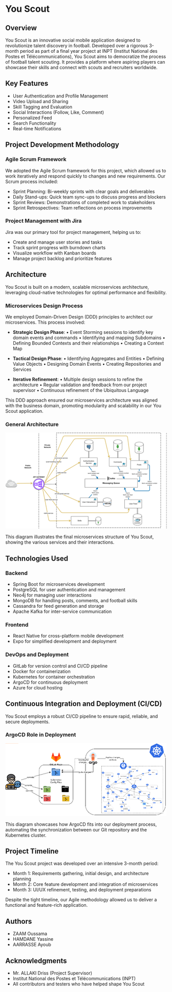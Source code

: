 # You Scout

## Overview

You Scout is an innovative social mobile application designed to revolutionize talent discovery in football. Developed over a rigorous 3-month period as part of a final year project at INPT (Institut National des Postes et Télécommunications), You Scout aims to democratize the process of football talent scouting. It provides a platform where aspiring players can showcase their skills and connect with scouts and recruiters worldwide.

## Key Features

- User Authentication and Profile Management
- Video Upload and Sharing
- Skill Tagging and Evaluation
- Social Interactions (Follow, Like, Comment)
- Personalized Feed
- Search Functionality
- Real-time Notifications

## Project Development Methodology

### Agile Scrum Framework

We adopted the Agile Scrum framework for this project, which allowed us to work iteratively and respond quickly to changes and new requirements. Our Scrum process included:

- Sprint Planning: Bi-weekly sprints with clear goals and deliverables
- Daily Stand-ups: Quick team sync-ups to discuss progress and blockers
- Sprint Reviews: Demonstrations of completed work to stakeholders
- Sprint Retrospectives: Team reflections on process improvements

### Project Management with Jira

Jira was our primary tool for project management, helping us to:

- Create and manage user stories and tasks
- Track sprint progress with burndown charts
- Visualize workflow with Kanban boards
- Manage project backlog and prioritize features

## Architecture

You Scout is built on a modern, scalable microservices architecture, leveraging cloud-native technologies for optimal performance and flexibility.

### Microservices Design Process

We employed Domain-Driven Design (DDD) principles to architect our microservices. This process involved:

- **Strategic Design Phase**:
  • Event Storming sessions to identify key domain events and commands
  • Identifying and mapping Subdomains
  • Defining Bounded Contexts and their relationships
  • Creating a Context Map

- **Tactical Design Phase**:
  • Identifying Aggregates and Entities
  • Defining Value Objects
  • Designing Domain Events
  • Creating Repositories and Services

- **Iterative Refinement**:
  • Multiple design sessions to refine the architecture
  • Regular validation and feedback from our project supervisor
  • Continuous refinement of the Ubiquitous Language

This DDD approach ensured our microservices architecture was aligned with the business domain, promoting modularity and scalability in our You Scout application.


### General Architecture

![Architecture générale du projet](gen-archi.png)

This diagram illustrates the final microservices structure of You Scout, showing the various services and their interactions.

## Technologies Used

### Backend
- Spring Boot for microservices development
- PostgreSQL for user authentication and management
- Neo4j for managing user interactions
- MongoDB for handling posts, comments, and football skills
- Cassandra for feed generation and storage
- Apache Kafka for inter-service communication

### Frontend
- React Native for cross-platform mobile development
- Expo for simplified development and deployment

### DevOps and Deployment
- GitLab for version control and CI/CD pipeline
- Docker for containerization
- Kubernetes for container orchestration
- ArgoCD for continuous deployment
- Azure for cloud hosting

## Continuous Integration and Deployment (CI/CD)

You Scout employs a robust CI/CD pipeline to ensure rapid, reliable, and secure deployments.

### ArgoCD Role in Deployment

![Role du ArgoCD](argo.png)

This diagram showcases how ArgoCD fits into our deployment process, automating the synchronization between our Git repository and the Kubernetes cluster.

## Project Timeline

The You Scout project was developed over an intensive 3-month period:

- Month 1: Requirements gathering, initial design, and architecture planning
- Month 2: Core feature development and integration of microservices
- Month 3: UI/UX refinement, testing, and deployment preparations

Despite the tight timeline, our Agile methodology allowed us to deliver a functional and feature-rich application.

## Authors

- ZAAM Oussama
- HAMDANE Yassine
- AARRASSE Ayoub

## Acknowledgments

- Mr. ALLAKI Driss (Project Supervisor)
- Institut National des Postes et Télécommunications (INPT)
- All contributors and testers who have helped shape You Scout
